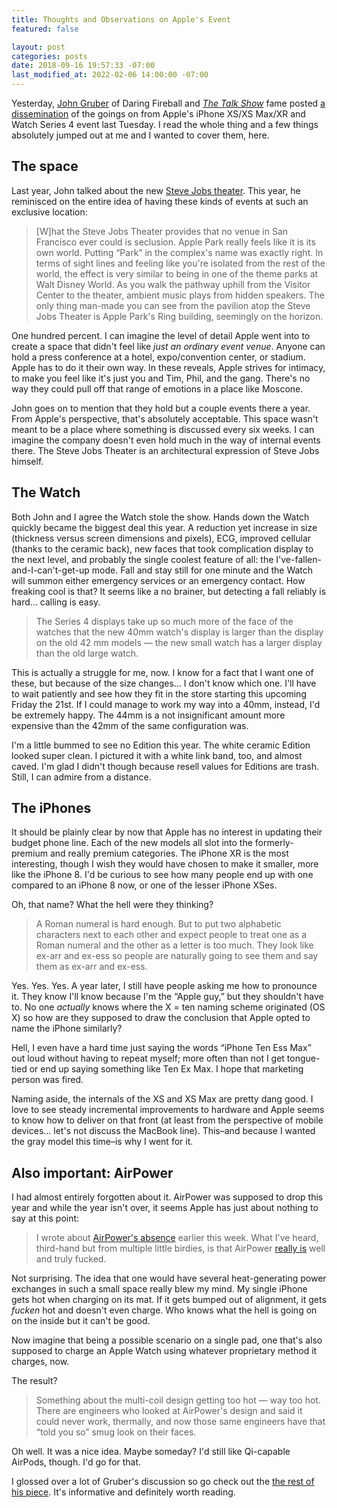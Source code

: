 ```yaml
---
title: Thoughts and Observations on Apple's Event
featured: false

layout: post
categories: posts
date: 2018-09-16 19:57:33 -07:00
last_modified_at: 2022-02-06 14:00:00 -07:00
---
```


Yesterday, [John Gruber](https://daringfireball.net/) of Daring Fireball and [_The Talk Show_](https://daringfireball.net/thetalkshow/) fame posted [a dissemination](https://daringfireball.net/2018/09/iphone_xs_xr_series_4_apple_watch_event) of the goings on from Apple's iPhone XS/XS Max/XR and Watch Series 4 event last Tuesday. I read the whole thing and a few things absolutely jumped out at me and I wanted to cover them, here.

## The space

Last year, John talked about the new [Steve Jobs theater](https://daringfireball.net/2017/09/welcome_to_the_steve_jobs_theater). This year, he reminisced on the entire idea of having these kinds of events at such an exclusive location:

> [W]hat the Steve Jobs Theater provides that no venue in San Francisco ever could is seclusion. Apple Park really feels like it is its own world. Putting “Park” in the complex's name was exactly right. In terms of sight lines and feeling like you're isolated from the rest of the world, the effect is very similar to being in one of the theme parks at Walt Disney World. As you walk the pathway uphill from the Visitor Center to the theater, ambient music plays from hidden speakers. The only thing man-made you can see from the pavilion atop the Steve Jobs Theater is Apple Park's Ring building, seemingly on the horizon.

One hundred percent. I can imagine the level of detail Apple went into to create a space that didn't feel like _just an ordinary event venue_. Anyone can hold a press conference at a hotel, expo/convention center, or stadium. Apple has to do it their own way. In these reveals, Apple strives for intimacy, to make you feel like it's just you and Tim, Phil, and the gang. There's no way they could pull off that range of emotions in a place like Moscone.

John goes on to mention that they hold but a couple events there a year. From Apple's perspective, that's absolutely acceptable. This space wasn't meant to be a place where something is discussed every six weeks. I can imagine the company doesn't even hold much in the way of internal events there. The Steve Jobs Theater is an architectural expression of Steve Jobs himself.

## The Watch

Both John and I agree the Watch stole the show. Hands down the Watch quickly became the biggest deal this year. A reduction yet increase in size (thickness versus screen dimensions and pixels), ECG, improved cellular (thanks to the ceramic back), new faces that took complication display to the next level, and probably the single coolest feature of all: the I've-fallen-and-I-can't-get-up mode. Fall and stay still for one minute and the Watch will summon either emergency services or an emergency contact. How freaking cool is that? It seems like a no brainer, but detecting a fall reliably is hard… calling is easy.

> The Series 4 displays take up so much more of the face of the watches that the new 40mm watch's display is larger than the display on the old 42 mm models — the new small watch has a larger display than the old large watch.

This is actually a struggle for me, now. I know for a fact that I want one of these, but because of the size changes… I don't know which one. I'll have to wait patiently and see how they fit in the store starting this upcoming Friday the 21st. If I could manage to work my way into a 40mm, instead, I'd be extremely happy. The 44mm is a not insignificant amount more expensive than the 42mm of the same configuration was.

I'm a little bummed to see no Edition this year. The white ceramic Edition looked super clean. I pictured it with a white link band, too, and almost caved. I'm glad I didn't though because resell values for Editions are trash. Still, I can admire from a distance.

## The iPhones

It should be plainly clear by now that Apple has no interest in updating their budget phone line. Each of the new models all slot into the formerly-premium and really premium categories. The iPhone XR is the most interesting, though I wish they would have chosen to make it smaller, more like the iPhone 8. I'd be curious to see how many people end up with one compared to an iPhone 8 now, or one of the lesser iPhone XSes.

Oh, that name? What the hell were they thinking?

> A Roman numeral is hard enough. But to put two alphabetic characters next to each other and expect people to treat one as a Roman numeral and the other as a letter is too much. They look like ex-arr and ex-ess so people are naturally going to see them and say them as ex-arr and ex-ess.

Yes. Yes. Yes. A year later, I still have people asking me how to pronounce it. They know I'll know because I'm the “Apple guy,” but they shouldn't have to. No one _actually_ knows where the X = ten naming scheme originated (OS X) so how are they supposed to draw the conclusion that Apple opted to name the iPhone similarly?

Hell, I even have a hard time just saying the words “iPhone Ten Ess Max” out loud without having to repeat myself; more often than not I get tongue-tied or end up saying something like Ten Ex Max. I hope that marketing person was fired.

Naming aside, the internals of the XS and XS Max are pretty dang good. I love to see steady incremental improvements to hardware and Apple seems to know how to deliver on that front (at least from the perspective of mobile devices… let's not discuss the MacBook line). This–and because I wanted the gray model this time–is why I went for it.

## Also important: AirPower

I had almost entirely forgotten about it. AirPower was supposed to drop this year and while the year isn't over, it seems Apple has just about nothing to say at this point:

> I wrote about [AirPower's absence](https://daringfireball.net/linked/2018/09/12/airpower-scrubbed) earlier this week. What I've heard, third-hand but from multiple little birdies, is that AirPower [really is](https://twitter.com/gruber/status/1039982238354497537) well and truly fucked.

Not surprising. The idea that one would have several heat-generating power exchanges in such a small space really blew my mind. My single iPhone gets hot when charging on its mat. If it gets bumped out of alignment, it gets _fucken_ hot and doesn't even charge. Who knows what the hell is going on on the inside but it can't be good.

Now imagine that being a possible scenario on a single pad, one that's also supposed to charge an Apple Watch using whatever proprietary method it charges, now.

The result?

> Something about the multi-coil design getting too hot — way too hot. There are engineers who looked at AirPower's design and said it could never work, thermally, and now those same engineers have that “told you so” smug look on their faces.

Oh well. It was a nice idea. Maybe someday? I'd still like Qi-capable AirPods, though. I'd go for that.

I glossed over a lot of Gruber's discussion so go check out the [the rest of his piece](https://daringfireball.net/2018/09/iphone_xs_xr_series_4_apple_watch_event). It's informative and definitely worth reading.

